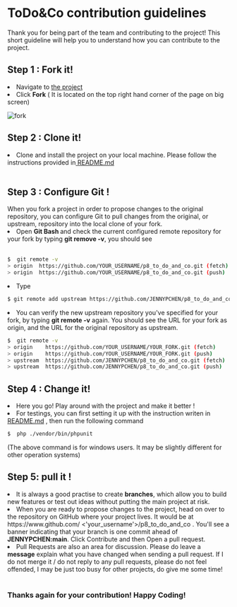 # ToDo&Co contribution guidelines

Thank you for being part of the team and contributing to the project! This short guideline will help you to understand how you can contribute to the project. 

<h2>Step 1 : Fork it!</h2>
<li>Navigate to <a href="https://github.com/JENNYPCHEN/p8_to_do_and_co">the project</a></li>
<li>Click <b>Fork</b> ( It is located on the top right hand corner of the page on big screen) </li>

![fork](https://docs.github.com/assets/cb-6294/images/help/repository/fork_button.jpg)

<h2>Step 2 : Clone it! </h2>
<li>Clone and install the project on your local machine. Please follow the instructions provided in<a href="https://github.com/JENNYPCHEN/p8_to_do_and_co#readme"> README.md</a> </li><br>

<h2> Step 3 : Configure Git !</h2>
When you fork a project in order to propose changes to the original repository, you can configure Git to pull changes from the original, or upstream, repository into the local clone of your fork.
<li> Open <b>Git Bash </b>and check the current configured remote repository for your fork by typing <b> git remove -v</b>, you should see </li><br>

``` bash
$  git remote -v
> origin  https://github.com/YOUR_USERNAME/p8_to_do_and_co.git (fetch)
> origin  https://github.com/YOUR_USERNAME/p8_to_do_and_co.git (push)
```
<li> Type </li>

``` bash
$ git remote add upstream https://github.com/JENNYPCHEN/p8_to_do_and_co.git
```
<li> You can verify the new upstream repository you've specified for your fork, by typing <b>git remote -v</b> again. You should see the URL for your fork as origin, and the URL for the original repository as upstream.

``` bash
$  git remote -v
> origin    https://github.com/YOUR_USERNAME/YOUR_FORK.git (fetch)
> origin    https://github.com/YOUR_USERNAME/YOUR_FORK.git (push)
> upstream  https://github.com/JENNYPCHEN/p8_to_do_and_co.git (fetch)
> upstream  https://github.com/JENNYPCHEN/p8_to_do_and_co.git (push)
```

<h2>Step 4 : Change it!</h2>
<li>Here you go! Play around with the project and make it better ! </li>
<li> For testings, you can first setting it up with the instruction writen in <a href="https://github.com/JENNYPCHEN/p8_to_do_and_co#readme">README.md</a> , then run the following command 

``` bash
$  php ./vendor/bin/phpunit 
```
(The above command is for windows users. It may be slightly different for other operation systems)<br>

<h2> Step 5: pull it !</h2>
<li> It is always a good practise to create <b>branches</b>, which allow you to build new features or test out ideas without putting the main project at risk.
<li> When you are ready to propose changes to the project,  head on over to the repository on GitHub where your project lives. It would be at  https://www.github.com/ <'your_username'>/p8_to_do_and_co . You'll see a banner indicating that your branch is one commit ahead of <b>JENNYPCHEN:main</b>. Click Contribute and then Open a pull request.
<li> Pull Requests are also an area for discussion. Please do leave a <b>message</b> explain what you have changed when sending a pull request. If I do not merge it / do not reply to any pull requests, please do not feel offended, I may be just too busy for other projects, do give me some time!</li><br>

<h3>Thanks again for your contribution!
Happy Coding!</h3>



